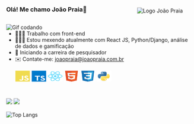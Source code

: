 <img style="margin:28px" alt="Logo João Praia" src="https://github.com/joaoPraiaJunior/joaopraiajunior/assets/24797370/9628acc6-8761-4875-a67c-3f8e50577e7b.png" align="right">
<img style="min-width: 100%" alt="Gif codando" src="https://user-images.githubusercontent.com/24797370/222039813-ef7dc58c-9313-4a23-9aa8-a8b7d27a25e5.gif" align="right">


### Olá! Me chamo João Praia👋

- 👨🏽‍💻 Trabalho com front-end
- 👨🏽‍🎓 Estou mexendo atualmente com React JS, Python/Django, análise de dados e gamificação
- 🥼 Iniciando a carreira de pesquisador
- ✉️ Contate-me: joaopraia@joaopraia.com.br
  <br>
  <br>
  <img align="center" alt="João-Js" height="30" width="40" src="https://raw.githubusercontent.com/devicons/devicon/master/icons/javascript/javascript-plain.svg">
  <img align="center" alt="João-Ts" height="30" width="40" src="https://raw.githubusercontent.com/devicons/devicon/master/icons/typescript/typescript-plain.svg">
  <img align="center" alt="João-React" height="30" width="40" src="https://raw.githubusercontent.com/devicons/devicon/master/icons/react/react-original.svg">
  <img align="center" alt="João-HTML" height="30" width="40" src="https://raw.githubusercontent.com/devicons/devicon/master/icons/html5/html5-original.svg">
  <img align="center" alt="João-CSS" height="30" width="40" src="https://raw.githubusercontent.com/devicons/devicon/master/icons/css3/css3-original.svg">
  <img align="center" alt="João-Python" height="30" width="40" src="https://raw.githubusercontent.com/devicons/devicon/master/icons/python/python-original.svg">
  <!--<img align="center" alt="João-Django" height="40" width="60" src="https://static.djangoproject.com/img/logos/django-logo-negative.svg">-->
  
<br>

  <a href = "mailto:joaopraioa@joaopraia.com.br"><img src="https://img.shields.io/badge/Microsoft_Outlook-0078D4?style=for-the-badge&logo=microsoft-outlook&logoColor=white" target="_blank"></a>
  <a href="https://www.linkedin.com/in/joao-praia-junior/" target="_blank"><img src="https://img.shields.io/badge/-LinkedIn-%230077B5?style=for-the-badge&logo=linkedin&logoColor=white" target="_blank"></a> 
  <br><br>
  ![Top Langs](https://github-readme-stats.vercel.app/api/top-langs/?username=joaoPraiaJunior&hide_progress=true&show_icons=true&bg_color=00000000&text_color=ffffff&title_color=ffffff&locale=pt-br)
  

  


